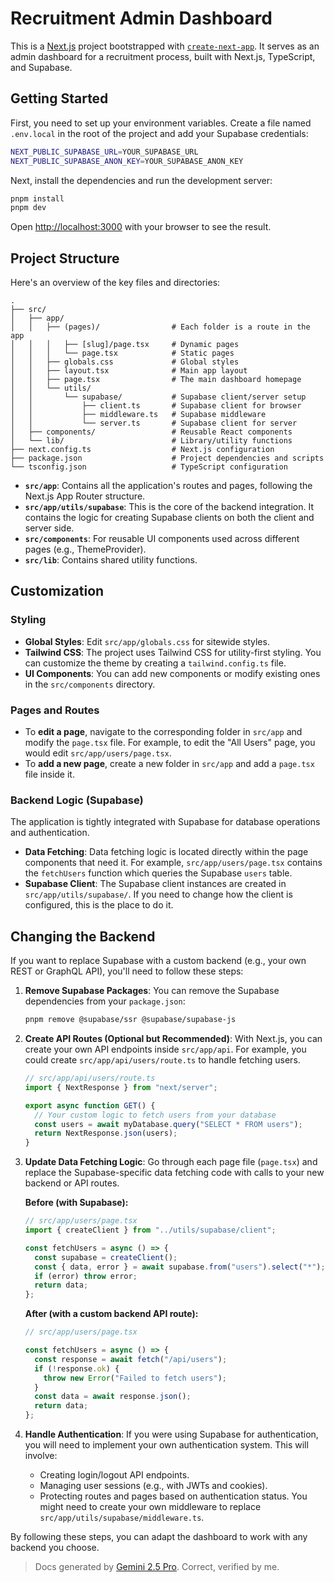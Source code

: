 # Recruitment Admin Dashboard

This is a [Next.js](https://nextjs.org) project bootstrapped with [`create-next-app`](https://nextjs.org/docs/app/api-reference/cli/create-next-app). It serves as an admin dashboard for a recruitment process, built with Next.js, TypeScript, and Supabase.

## Getting Started

First, you need to set up your environment variables. Create a file named `.env.local` in the root of the project and add your Supabase credentials:

```bash
NEXT_PUBLIC_SUPABASE_URL=YOUR_SUPABASE_URL
NEXT_PUBLIC_SUPABASE_ANON_KEY=YOUR_SUPABASE_ANON_KEY
```

Next, install the dependencies and run the development server:

```bash
pnpm install
pnpm dev
```

Open [http://localhost:3000](http://localhost:3000) with your browser to see the result.

## Project Structure

Here's an overview of the key files and directories:

```text
.
├── src/
│   ├── app/
│   │   ├── (pages)/                # Each folder is a route in the app
│   │   │   ├── [slug]/page.tsx     # Dynamic pages
│   │   │   └── page.tsx            # Static pages
│   │   ├── globals.css             # Global styles
│   │   ├── layout.tsx              # Main app layout
│   │   ├── page.tsx                # The main dashboard homepage
│   │   └── utils/
│   │       └── supabase/           # Supabase client/server setup
│   │           ├── client.ts       # Supabase client for browser
│   │           ├── middleware.ts   # Supabase middleware
│   │           └── server.ts       # Supabase client for server
│   ├── components/                 # Reusable React components
│   └── lib/                        # Library/utility functions
├── next.config.ts                  # Next.js configuration
├── package.json                    # Project dependencies and scripts
└── tsconfig.json                   # TypeScript configuration
```

- **`src/app`**: Contains all the application's routes and pages, following the Next.js App Router structure.
- **`src/app/utils/supabase`**: This is the core of the backend integration. It contains the logic for creating Supabase clients on both the client and server side.
- **`src/components`**: For reusable UI components used across different pages (e.g., ThemeProvider).
- **`src/lib`**: Contains shared utility functions.

## Customization

### Styling

- **Global Styles**: Edit `src/app/globals.css` for sitewide styles.
- **Tailwind CSS**: The project uses Tailwind CSS for utility-first styling. You can customize the theme by creating a `tailwind.config.ts` file.
- **UI Components**: You can add new components or modify existing ones in the `src/components` directory.

### Pages and Routes

- To **edit a page**, navigate to the corresponding folder in `src/app` and modify the `page.tsx` file. For example, to edit the "All Users" page, you would edit `src/app/users/page.tsx`.
- To **add a new page**, create a new folder in `src/app` and add a `page.tsx` file inside it.

### Backend Logic (Supabase)

The application is tightly integrated with Supabase for database operations and authentication.

- **Data Fetching**: Data fetching logic is located directly within the page components that need it. For example, `src/app/users/page.tsx` contains the `fetchUsers` function which queries the Supabase `users` table.
- **Supabase Client**: The Supabase client instances are created in `src/app/utils/supabase/`. If you need to change how the client is configured, this is the place to do it.

## Changing the Backend

If you want to replace Supabase with a custom backend (e.g., your own REST or GraphQL API), you'll need to follow these steps:

1. **Remove Supabase Packages**:
   You can remove the Supabase dependencies from your `package.json`:

   ```bash
   pnpm remove @supabase/ssr @supabase/supabase-js
   ```

2. **Create API Routes (Optional but Recommended)**:
   With Next.js, you can create your own API endpoints inside `src/app/api`. For example, you could create `src/app/api/users/route.ts` to handle fetching users.

   ```typescript
   // src/app/api/users/route.ts
   import { NextResponse } from "next/server";

   export async function GET() {
     // Your custom logic to fetch users from your database
     const users = await myDatabase.query("SELECT * FROM users");
     return NextResponse.json(users);
   }
   ```

3. **Update Data Fetching Logic**:
   Go through each page file (`page.tsx`) and replace the Supabase-specific data fetching code with calls to your new backend or API routes.

   **Before (with Supabase):**

   ```typescript
   // src/app/users/page.tsx
   import { createClient } from "../utils/supabase/client";

   const fetchUsers = async () => {
     const supabase = createClient();
     const { data, error } = await supabase.from("users").select("*");
     if (error) throw error;
     return data;
   };
   ```

   **After (with a custom backend API route):**

   ```typescript
   // src/app/users/page.tsx

   const fetchUsers = async () => {
     const response = await fetch("/api/users");
     if (!response.ok) {
       throw new Error("Failed to fetch users");
     }
     const data = await response.json();
     return data;
   };
   ```

4. **Handle Authentication**:
   If you were using Supabase for authentication, you will need to implement your own authentication system. This will involve:
   - Creating login/logout API endpoints.
   - Managing user sessions (e.g., with JWTs and cookies).
   - Protecting routes and pages based on authentication status. You might need to create your own middleware to replace `src/app/utils/supabase/middleware.ts`.

By following these steps, you can adapt the dashboard to work with any backend you choose.

> Docs generated by [Gemini 2.5 Pro](https://gemini.google.com/). Correct, verified by me.
